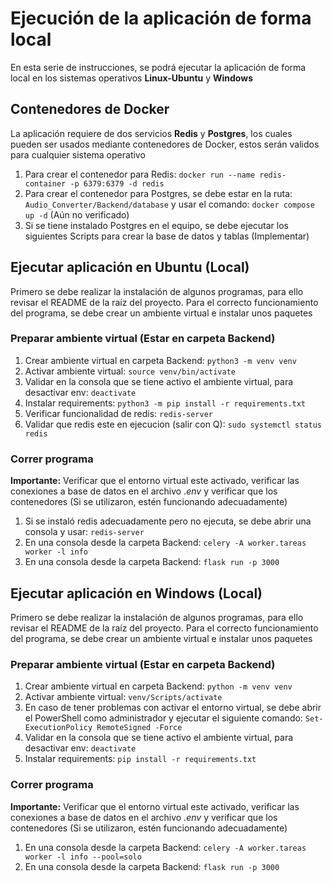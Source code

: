 # Ejecución de la aplicación de forma local
En esta serie de instrucciones, se podrá ejecutar la aplicación de forma local en los sistemas operativos **Linux-Ubuntu** y **Windows**

## Contenedores de Docker
La aplicación requiere de dos servicios **Redis** y **Postgres**, los cuales pueden ser usados mediante contenedores de Docker, estos serán validos para cualquier sistema operativo
1. Para crear el contenedor para Redis: `docker run --name redis-container -p 6379:6379 -d redis`
2. Para crear el contenedor para Postgres, se debe estar en la ruta: `Audio_Converter/Backend/database` y usar el comando: `docker compose up -d` (Aún no verificado)
3. Si se tiene instalado Postgres en el equipo, se debe ejecutar los siguientes Scripts para crear la base de datos y tablas (Implementar)

## Ejecutar aplicación en Ubuntu (Local)
Primero se debe realizar la instalación de algunos programas, para ello revisar el README de la raíz del proyecto.
Para el correcto funcionamiento del programa, se debe crear un ambiente virtual e instalar unos paquetes

### Preparar ambiente virtual (Estar en carpeta Backend)
1. Crear ambiente virtual en carpeta Backend: `python3 -m venv venv`
2. Activar ambiente virtual: `source venv/bin/activate`
3. Validar en la consola que se tiene activo el ambiente virtual, para desactivar env: `deactivate`
4. Instalar requirements: `python3 -m pip install -r requirements.txt`
5. Verificar funcionalidad de redis: `redis-server`
6. Validar que redis este en ejecucion (salir con Q): `sudo systemctl status redis`

### Correr programa
**Importante:** Verificar que el entorno virtual este activado, verificar las conexiones a base de datos en el archivo *.env* y verificar que los contenedores (Si se utilizaron, estén funcionando adecuadamente)
1. Si se instaló redis adecuadamente pero no ejecuta, se debe abrir una consola y usar: `redis-server`
4. En una consola desde la carpeta Backend: `celery -A worker.tareas worker -l info`
5. En una consola desde la carpeta Backend: `flask run -p 3000` 

## Ejecutar aplicación en Windows (Local)
Primero se debe realizar la instalación de algunos programas, para ello revisar el README de la raíz del proyecto.
Para el correcto funcionamiento del programa, se debe crear un ambiente virtual e instalar unos paquetes

### Preparar ambiente virtual (Estar en carpeta Backend)
1. Crear ambiente virtual en carpeta Backend: `python -m venv venv`
2. Activar ambiente virtual: `venv/Scripts/activate`
3. En caso de tener problemas con activar el entorno virtual, se debe abrir el PowerShell como administrador y ejecutar el siguiente comando:  `Set-ExecutionPolicy RemoteSigned -Force`
4. Validar en la consola que se tiene activo el ambiente virtual, para desactivar env: `deactivate`
5. Instalar requirements: `pip install -r requirements.txt`

### Correr programa
**Importante:** Verificar que el entorno virtual este activado, verificar las conexiones a base de datos en el archivo *.env* y verificar que los contenedores (Si se utilizaron, estén funcionando adecuadamente)
1. En una consola desde la carpeta Backend: `celery -A worker.tareas worker -l info --pool=solo`
2. En una consola desde la carpeta Backend: `flask run -p 3000` 
